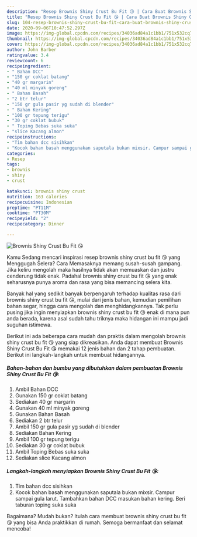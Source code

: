 ```yaml
---
description: "Resep Brownis Shiny Crust Bu Fit 😘 | Cara Buat Brownis Shiny Crust Bu Fit 😘 Yang Sempurna"
title: "Resep Brownis Shiny Crust Bu Fit 😘 | Cara Buat Brownis Shiny Crust Bu Fit 😘 Yang Sempurna"
slug: 104-resep-brownis-shiny-crust-bu-fit-cara-buat-brownis-shiny-crust-bu-fit-yang-sempurna
date: 2020-09-06T10:47:52.297Z
image: https://img-global.cpcdn.com/recipes/34036ad84a1c1bb1/751x532cq70/brownis-shiny-crust-bu-fit-😘-foto-resep-utama.jpg
thumbnail: https://img-global.cpcdn.com/recipes/34036ad84a1c1bb1/751x532cq70/brownis-shiny-crust-bu-fit-😘-foto-resep-utama.jpg
cover: https://img-global.cpcdn.com/recipes/34036ad84a1c1bb1/751x532cq70/brownis-shiny-crust-bu-fit-😘-foto-resep-utama.jpg
author: John Barber
ratingvalue: 3.4
reviewcount: 6
recipeingredient:
- " Bahan DCC"
- "150 gr coklat batang"
- "40 gr margarin"
- "40 ml minyak goreng"
- " Bahan Basah"
- "2 btr telur"
- "150 gr gula pasir yg sudah di blender"
- " Bahan Kering"
- "100 gr tepung terigu"
- "30 gr coklat bubuk"
- " Toping Bebas suka suka"
- "slice Kacang almon"
recipeinstructions:
- "Tim bahan dcc sisihkan"
- "Kocok bahan basah menggunakan saputala bukan mixsir. Campur sampai gula larut. Tambahkan bahan DCC masukan bahan kering. Beri taburan toping suka suka"
categories:
- Resep
tags:
- brownis
- shiny
- crust

katakunci: brownis shiny crust 
nutrition: 163 calories
recipecuisine: Indonesian
preptime: "PT11M"
cooktime: "PT30M"
recipeyield: "2"
recipecategory: Dinner

---
```



![Brownis Shiny Crust Bu Fit 😘](https://img-global.cpcdn.com/recipes/34036ad84a1c1bb1/751x532cq70/brownis-shiny-crust-bu-fit-😘-foto-resep-utama.jpg)

Kamu Sedang mencari inspirasi resep brownis shiny crust bu fit 😘 yang Menggugah Selera? Cara Memasaknya memang susah-susah gampang. Jika keliru mengolah maka hasilnya tidak akan memuaskan dan justru cenderung tidak enak. Padahal brownis shiny crust bu fit 😘 yang enak seharusnya punya aroma dan rasa yang bisa memancing selera kita.

Banyak hal yang sedikit banyak berpengaruh terhadap kualitas rasa dari brownis shiny crust bu fit 😘, mulai dari jenis bahan, kemudian pemilihan bahan segar, hingga cara mengolah dan menghidangkannya. Tak perlu pusing jika ingin menyiapkan brownis shiny crust bu fit 😘 enak di mana pun anda berada, karena asal sudah tahu triknya maka hidangan ini mampu jadi suguhan istimewa.




Berikut ini ada beberapa cara mudah dan praktis dalam mengolah brownis shiny crust bu fit 😘 yang siap dikreasikan. Anda dapat membuat Brownis Shiny Crust Bu Fit 😘 memakai 12 jenis bahan dan 2 tahap pembuatan. Berikut ini langkah-langkah untuk membuat hidangannya.

<!--inarticleads1-->

##### Bahan-bahan dan bumbu yang dibutuhkan dalam pembuatan Brownis Shiny Crust Bu Fit 😘:

1. Ambil  Bahan DCC
1. Gunakan 150 gr coklat batang
1. Sediakan 40 gr margarin
1. Gunakan 40 ml minyak goreng
1. Gunakan  Bahan Basah
1. Sediakan 2 btr telur
1. Ambil 150 gr gula pasir yg sudah di blender
1. Sediakan  Bahan Kering
1. Ambil 100 gr tepung terigu
1. Sediakan 30 gr coklat bubuk
1. Ambil  Toping Bebas suka suka
1. Sediakan slice Kacang almon




<!--inarticleads2-->

##### Langkah-langkah menyiapkan Brownis Shiny Crust Bu Fit 😘:

1. Tim bahan dcc sisihkan
1. Kocok bahan basah menggunakan saputala bukan mixsir. Campur sampai gula larut. Tambahkan bahan DCC masukan bahan kering. Beri taburan toping suka suka




Bagaimana? Mudah bukan? Itulah cara membuat brownis shiny crust bu fit 😘 yang bisa Anda praktikkan di rumah. Semoga bermanfaat dan selamat mencoba!
